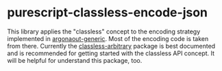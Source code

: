 # purescript-classless-encode-json


This library applies the "classless" concept to the encoding strategy implemented in [argonaout-generic](https://github.com/purescript-contrib/purescript-argonaut-generic). Most of the encoding code is taken from there.
Currently the [classless-arbitrary](https://github.com/thought2/purescript-classless-arbitrary) package is best documented and is recommended for getting started with the classless API concept. It will be helpful for understand this package, too.